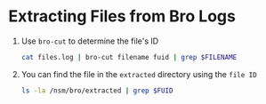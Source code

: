 # Extracting Files from Bro Logs

1. Use `bro-cut` to determine the file's ID

    ```bash
    cat files.log | bro-cut filename fuid | grep $FILENAME
    ```

2. You can find the file in the `extracted` directory using the `file ID`

    ```bash
    ls -la /nsm/bro/extracted | grep $FUID
    ```
